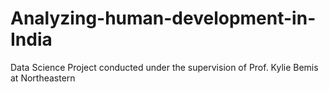 # Analyzing-human-development-in-India
Data Science Project conducted under the supervision of Prof. Kylie Bemis at Northeastern
